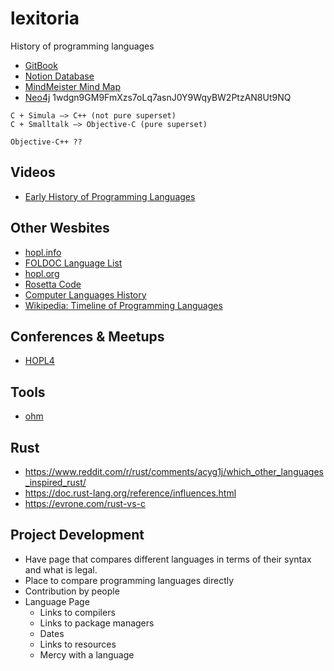 # lexitoria
History of programming languages

- [GitBook](https://app.gitbook.com/s/XlE5az1w3n3VdjJFVDOJ/)
- [Notion Database](https://scrawny-slayer-df9.notion.site/Programming-Languages-c27954d7d7e54d01a9d3751eb58b1c3e)
- [MindMeister Mind Map](https://www.mindmeister.com/map/2256753401?t=Bu8fpqG2ci)
- [Neo4j](https://console.neo4j.io/#databases/fadc0331/detail)
1wdgn9GM9FmXzs7oLq7asnJ0Y9WqyBW2PtzAN8Ut9NQ

```
C + Simula —> C++ (not pure superset)
C + Smalltalk —> Objective-C (pure superset)

Objective-C++ ??
```

## Videos
- [Early History of Programming Languages](https://www.youtube.com/watch?v=GHT7sWD3-Ho)

## Other Wesbites
- [hopl.info](https://hopl.info)
- [FOLDOC Language List](https://foldoc.org/contents/language.html)
- [hopl.org](https://hopl.org)
- [Rosetta Code](http://www.rosettacode.org)
- [Computer Languages History](https://www.levenez.com/lang/)
- [Wikipedia: Timeline of Programming Languages](https://en.wikipedia.org/wiki/Timeline_of_programming_languages)

## Conferences & Meetups
- [HOPL4](https://hopl4.sigplan.org)

## Tools
- [ohm](https://github.com/harc/ohm)

## Rust
- https://www.reddit.com/r/rust/comments/acyg1j/which_other_languages_inspired_rust/
- https://doc.rust-lang.org/reference/influences.html
- https://evrone.com/rust-vs-c

## Project Development
- Have page that compares different languages in terms of their syntax and what is legal.
- Place to compare programming languages directly
- Contribution by people
- Language Page
  - Links to compilers
  - Links to package managers
  - Dates
  - Links to resources 
  - Mercy with a language
